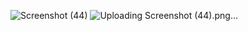 ![Screenshot (44)](https://github.com/user-attachments/assets/191fe189-c37a-418c-8d49-1a85b9176290)
![Uploading Screenshot (44).png…]()
